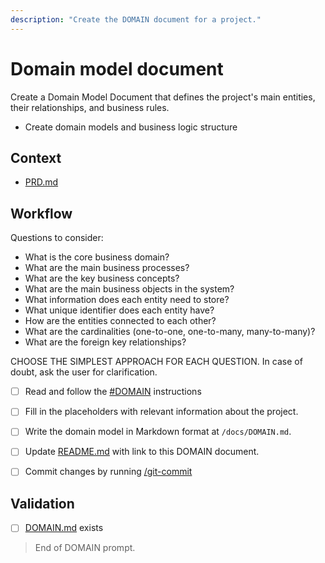 ```yaml
---
description: "Create the DOMAIN document for a project."
---
```


# Domain model document

Create a Domain Model Document that defines the project's main entities, their relationships, and business rules.

- Create domain models and business logic structure

## Context

- [PRD.md](/docs/PRD.md)

## Workflow

Questions to consider:

- What is the core business domain?
- What are the main business processes?
- What are the key business concepts?
- What are the main business objects in the system?
- What information does each entity need to store?
- What unique identifier does each entity have?
- How are the entities connected to each other?
- What are the cardinalities (one-to-one, one-to-many, many-to-many)?
- What are the foreign key relationships?

CHOOSE THE SIMPLEST APPROACH FOR EACH QUESTION.
In case of doubt, ask the user for clarification.

- [ ] Read and follow the [#DOMAIN](/.github/instructions/DOMAIN.instructions.md) instructions

- [ ] Fill in the placeholders with relevant information about the project.

- [ ] Write the domain model in Markdown format at `/docs/DOMAIN.md`.

- [ ] Update [README.md](/README.md) with link to this DOMAIN document.

- [ ] Commit changes by running [/git-commit](/.github/prompts/git-commit.prompt.md)

## Validation

- [ ] [DOMAIN.md](/docs/DOMAIN.md) exists

> End of DOMAIN prompt.
